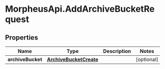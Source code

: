 # MorpheusApi.AddArchiveBucketRequest

## Properties

Name | Type | Description | Notes
------------ | ------------- | ------------- | -------------
**archiveBucket** | [**ArchiveBucketCreate**](ArchiveBucketCreate.md) |  | [optional] 


